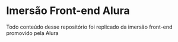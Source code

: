 # Imersão Front-end Alura
Todo conteúdo desse repositório foi replicado da imersão front-end promovido pela Alura